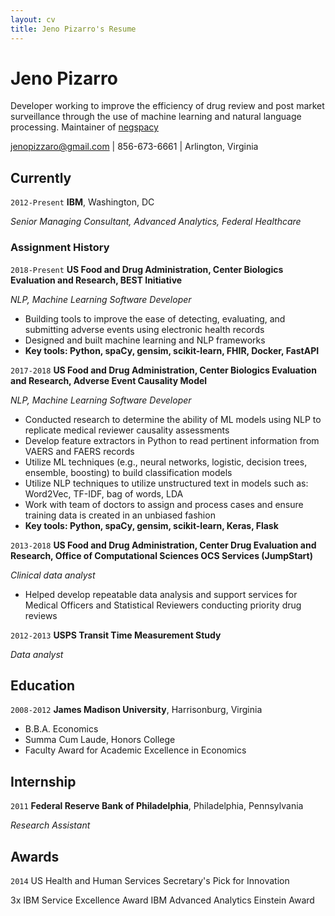 ```yaml
---
layout: cv
title: Jeno Pizarro's Resume
---
```

# Jeno Pizarro
Developer working to improve the efficiency of drug review and post market surveillance through the use of machine learning and natural language processing. Maintainer of [negspacy](https://spacy.io/universe/project/negspacy)

<div id="webaddress">
<a href="jenopizzaro@gmai.com">jenopizzaro@gmail.com</a>
| 856-673-6661 | Arlington, Virginia
</div>


## Currently
`2012-Present`
__IBM__, Washington, DC

*Senior Managing Consultant, Advanced Analytics, Federal Healthcare*

### Assignment History
`2018-Present`
__US Food and Drug Administration, Center Biologics Evaluation and Research, BEST Initiative__

*NLP, Machine Learning Software Developer*

- Building tools to improve the ease of detecting, evaluating, and submitting adverse events using electronic health records
- Designed and built machine learning and NLP frameworks
- **Key tools: Python, spaCy, gensim, scikit-learn, FHIR, Docker, FastAPI**

`2017-2018`
__US Food and Drug Administration, Center Biologics Evaluation and Research, Adverse Event Causality Model__

*NLP, Machine Learning Software Developer*

- Conducted research to determine the ability of ML models using NLP to replicate medical reviewer causality assessments
- Develop feature extractors in Python to read pertinent information from VAERS and FAERS records
- Utilize ML techniques (e.g., neural networks, logistic, decision trees, ensemble, boosting) to build classification models
- Utilize NLP techniques to utilize unstructured text in models such as: Word2Vec, TF-IDF, bag of words, LDA
- Work with team of doctors to assign and process cases and ensure training data is created in an unbiased fashion
- **Key tools: Python, spaCy, gensim, scikit-learn, Keras, Flask**

`2013-2018`
__US Food and Drug Administration, Center Drug Evaluation and Research, Office of Computational Sciences OCS Services (JumpStart)__

*Clinical data analyst*
- Helped develop repeatable data analysis and support services for Medical Officers and Statistical Reviewers conducting priority drug reviews


`2012-2013`
__USPS Transit Time Measurement Study__

*Data analyst*

## Education
`2008-2012`
__James Madison University__, Harrisonburg, Virginia

- B.B.A. Economics
- Summa Cum Laude, Honors College
- Faculty Award for Academic Excellence in Economics

## Internship
`2011`
__Federal Reserve Bank of Philadelphia__, Philadelphia, Pennsylvania

*Research Assistant*

## Awards

`2014`
US Health and Human Services Secretary's Pick for Innovation

3x IBM Service Excellence Award
IBM Advanced Analytics Einstein Award

<!-- ### Footer

Last updated: July 2019 -->


